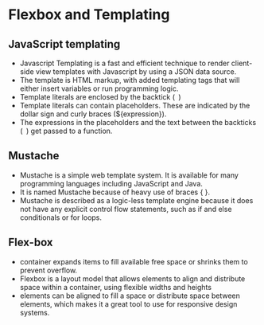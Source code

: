 # Flexbox and Templating #

## JavaScript templating ##
- Javascript Templating is a fast and efficient technique to render client-side view templates with Javascript by using a JSON data source.
- The template is HTML markup, with added templating tags that will either insert variables or run programming logic.
- Template literals are enclosed by the backtick (` `) 
- Template literals can contain placeholders. These are indicated by the dollar sign and curly braces (${expression}). 
- The expressions in the placeholders and the text between the backticks (` `) get passed to a function.

## Mustache ##
- Mustache is a simple web template system. It is available for many programming languages including JavaScript and Java.
- It is named Mustache because of heavy use of braces { }.
- Mustache is described as a logic-less template engine because it does not have any explicit control flow statements, such as if and else conditionals or for loops.

## Flex-box ##
- container expands items to fill available free space or shrinks them to prevent overflow.
- Flexbox is a layout model that allows elements to align and distribute space within a container, using flexible widths and heights
- elements can be aligned to fill a space or distribute space between elements, which makes it a great tool to use for responsive design systems.
